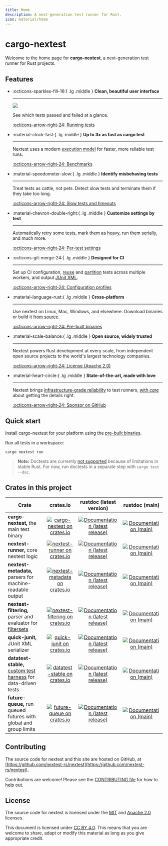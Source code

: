 ```yaml
---
title: Home
description: A next-generation test runner for Rust.
icon: material/home
---
```


# cargo-nextest

Welcome to the home page for **cargo-nextest**, a next-generation test runner for Rust projects.

## Features

<div class="grid cards" markdown>

-   :octicons-sparkles-fill-16:{ .lg .middle } __Clean, beautiful user interface__

    ---

    <img src="static/cover.png" id="nextest-cover" />

    See which tests passed and failed at a glance.

    [:octicons-arrow-right-24: Running tests](docs/running.md)

-   :material-clock-fast:{ .lg .middle } __Up to 3x as fast as cargo test__

    ---

    Nextest uses a modern [execution model](docs/design/how-it-works.md) for faster, more reliable test runs.

    [:octicons-arrow-right-24: Benchmarks](docs/benchmarks/index.md)

-   :material-speedometer-slow:{ .lg .middle } __Identify misbehaving tests__

    ---

    Treat tests as cattle, not pets. Detect slow tests and terminate them if they take too long.

    [:octicons-arrow-right-24: Slow tests and timeouts](docs/features/slow-tests.md)

-   :material-chevron-double-right:{ .lg .middle } __Customize settings by test__

    ---

    Automatically [retry](docs/features/retries.md) some tests, mark them as [heavy](docs/configuration/threads-required.md), run them [serially](docs/configuration/test-groups.md), and much more.

    [:octicons-arrow-right-24: Per-test settings](docs/configuration/per-test-overrides.md)

-   :octicons-git-merge-24:{ .lg .middle } __Designed for CI__

    ---

    Set up CI configuration, [reuse](docs/ci-features/archiving.md) and [partition](docs/ci-features/partitioning.md) tests across multiple workers, and output [JUnit XML](docs/machine-readable/junit.md).

    [:octicons-arrow-right-24: Configuration profiles](docs/configuration/index.md#profiles)

-   :material-language-rust:{ .lg .middle } __Cross-platform__

    ---

    Use nextest on Linux, Mac, Windows, and elsewhere. Download binaries or build it [from source](docs/installation/from-source.md).

    [:octicons-arrow-right-24: Pre-built binaries](docs/installation/pre-built-binaries.md)

-   :material-scale-balance:{ .lg .middle } __Open source, widely trusted__

    ---

    Nextest powers Rust development at every scale, from independent open source projects to the world's largest technology companies.

    [:octicons-arrow-right-24: License (Apache 2.0)](https://github.com/nextest-rs/nextest/blob/main/LICENSE-APACHE)

-   :material-heart-circle:{ .lg .middle } __State-of-the-art, made with love__

    ---

    Nextest brings [infrastructure-grade reliability](docs/design/architecture/runner-loop.md) to test runners, [with _care_](docs/design/why-process-per-test.md) about getting the details right.

    [:octicons-arrow-right-24: Sponsor on GitHub](https://github.com/sponsors/sunshowers)

</div>

## Quick start

Install cargo-nextest for your platform using the [pre-built binaries](docs/installation/pre-built-binaries.md).

Run all tests in a workspace:

```
cargo nextest run
```

> **Note:** Doctests are currently [not supported](https://github.com/nextest-rs/nextest/issues/16) because of limitations in stable Rust. For now, run doctests in a separate step with `cargo test --doc`.

## Crates in this project

| Crate                                                             |                    crates.io                    |            rustdoc (latest version)             |             rustdoc (main)             |
| ----------------------------------------------------------------- | :---------------------------------------------: | :---------------------------------------------: | :------------------------------------: |
| **cargo-nextest,** the main test binary                           |   [![cargo-nextest on crates.io][cnci]][cncl]   | [![Documentation (latest release)][doci]][cndl] | [![Documentation (main)][docmi]][cnml] |
| **nextest-runner,** core nextest logic                            |  [![nextest-runner on crates.io][nrci]][nrcl]   | [![Documentation (latest release)][doci]][nrdl] | [![Documentation (main)][docmi]][nrml] |
| **nextest-metadata,** parsers for machine-readable output         | [![nextest-metadata on crates.io][nmci]][nmcl]  | [![Documentation (latest release)][doci]][nmdl] | [![Documentation (main)][docmi]][nmml] |
| **nextest-filtering,** parser and evaluator for [filtersets]      | [![nextest-filtering on crates.io][nfci]][nfcl] | [![Documentation (latest release)][doci]][nfdl] | [![Documentation (main)][docmi]][nfml] |
| **quick-junit,** JUnit XML serializer                             |    [![quick-junit on crates.io][qjci]][qjcl]    | [![Documentation (latest release)][doci]][qjdl] | [![Documentation (main)][docmi]][qjml] |
| **datatest-stable,** [custom test harness] for data-driven tests  |  [![datatest-stable on crates.io][dsci]][dscl]  | [![Documentation (latest release)][doci]][dsdl] | [![Documentation (main)][docmi]][dsml] |
| **future-queue,** run queued futures with global and group limits |   [![future-queue on crates.io][fqci]][fqcl]    | [![Documentation (latest release)][doci]][fqdl] | [![Documentation (main)][docmi]][fqml] |

[cnci]: https://img.shields.io/crates/v/cargo-nextest
[cncl]: https://crates.io/crates/cargo-nextest
[cndl]: https://docs.rs/cargo-nextest
[cnml]: https://nexte.st/rustdoc/cargo_nextest
[nrci]: https://img.shields.io/crates/v/nextest-runner
[nrcl]: https://crates.io/crates/nextest-runner
[nrdl]: https://docs.rs/nextest-runner
[nrml]: https://nexte.st/rustdoc/nextest_runner
[nmci]: https://img.shields.io/crates/v/nextest-metadata
[nmcl]: https://crates.io/crates/nextest-metadata
[nmdl]: https://docs.rs/nextest-metadata
[nmml]: https://nexte.st/rustdoc/nextest_metadata
[nfci]: https://img.shields.io/crates/v/nextest-filtering
[nfcl]: https://crates.io/crates/nextest-filtering
[nfdl]: https://docs.rs/nextest-filtering
[nfml]: https://nexte.st/rustdoc/nextest_filtering
[qjci]: https://img.shields.io/crates/v/quick-junit
[qjcl]: https://crates.io/crates/quick-junit
[qjdl]: https://docs.rs/quick-junit
[qjml]: https://quick-junit.nexte.st
[dsci]: https://img.shields.io/crates/v/datatest-stable
[dscl]: https://crates.io/crates/datatest-stable
[dsdl]: https://docs.rs/datatest-stable
[dsml]: https://datatest-stable.nexte.st
[fqci]: https://img.shields.io/crates/v/future-queue
[fqcl]: https://crates.io/crates/future-queue
[fqdl]: https://docs.rs/future-queue
[fqml]: https://nextest-rs.github.io/future-queue/rustdoc/future_queue/
[filtersets]: docs/filtersets/index.md
[custom test harness]: docs/design/custom-test-harnesses.md
[doci]: https://img.shields.io/badge/docs-latest-brightgreen
[docmi]: https://img.shields.io/badge/docs-main-purple

## Contributing

The source code for nextest and this site are hosted on GitHub, at
[https://github.com/nextest-rs/nextest](https://github.com/nextest-rs/nextest).

Contributions are welcome! Please see the [CONTRIBUTING
file](https://github.com/nextest-rs/nextest/blob/main/CONTRIBUTING.md) for how to help out.

## License

The source code for nextest is licensed under the
[MIT](https://github.com/nextest-rs/nextest/blob/main/LICENSE-MIT) and [Apache
2.0](https://github.com/nextest-rs/nextest/blob/main/LICENSE-APACHE) licenses.

This document is licensed under [CC BY 4.0]. This means that you are welcome to share, adapt or
modify this material as long as you give appropriate credit.

[CC BY 4.0]: https://creativecommons.org/licenses/by/4.0/
